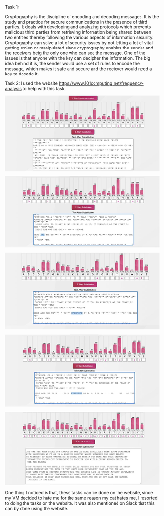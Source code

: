 Task 1: 

Cryptography is the discipline of encoding and decoding messages. It is the study and practice for secure communications in the
presence of third parties. It deals with developing and analyzing protocols which prevents malicious third parties from retrieving 
information being shared between two entities thereby following the various aspects of information security. Cryptography can solve
a lot of security issues by not letting a lot of vital getting stolen or manipulated since cryptography enables the sender and the 
receivers beig the only one who can see the message. One of the issues is that anyone with the key can decipher the information.
The big idea behind it is, the sender would use a set of rules to encode the message, which makes it safe and secure and the reciever 
would need a key to decode it. 


Task 2: I used the website https://www.101computing.net/frequency-analysis to help with this task. 


![1](https://github.com/Rania-ME/csci-476-594-spring2021-private/blob/main/1.JPG)



![2](https://github.com/Rania-ME/csci-476-594-spring2021-private/blob/main/2.JPG)



![3](https://github.com/Rania-ME/csci-476-594-spring2021-private/blob/main/3.JPG)



![4](https://github.com/Rania-ME/csci-476-594-spring2021-private/blob/main/4.JPG)



![5](https://github.com/Rania-ME/csci-476-594-spring2021-private/blob/main/5.JPG)




One thing I noticed is that, these tasks can be done on the website, since my VM decided to hate me for the same reason my cat hates 
me, I resorted to doing the tasks on the website. It was also mentioned on Slack that this can by done using the website. 
